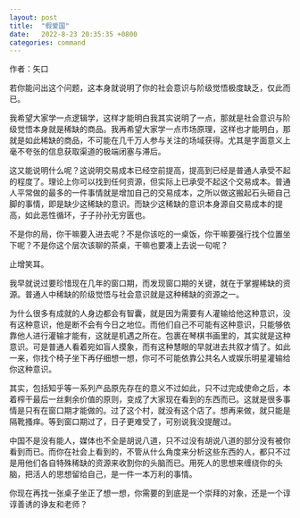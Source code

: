 ```yaml
---
layout: post
title:  "假爱国"
date:   2022-8-23 20:35:35 +0800
categories: command
---
```


作者：矢口

若你能问出这个问题，这本身就说明了你的社会意识与阶级觉悟极度缺乏，仅此而已。

我希望大家学一点逻辑学，这样才能明白我其实说明了一点，那就是社会意识与阶级觉悟本身就是稀缺的商品。我再希望大家学一点市场原理，这样也才能明白，那就是如此稀缺的商品，不可能在几千万人参与关注的场域获得。尤其是字面意义上毫不夸张的信息获取渠道的极端闭塞与滞后。

这又能说明什么呢？这说明交易成本已经空前提高，提高到已经是普通人承受不起的程度了。理论上你可以找到任何资源，但实际上已承受不起这个交易成本。普通人平常做的最多的一件事情就是增加自己的交易成本，之所以做这搬起石头砸自己脚的事情，即是缺少这稀缺的意识。而缺少这稀缺的意识本身源自交易成本的提高，如此恶性循环，子子孙孙无穷匮也。  

不是你的局，你干嘛要入进去呢？不是你该吃的一桌饭，你干嘛要强行找个位置坐下呢？不是你这个层次该聊的茶桌，干嘛也要凑上去说一句呢？

止增笑耳。

我早就说过要珍惜现在几年的窗口期，而发现窗口期的关键，就在于掌握稀缺的资源。普通人中稀缺的阶级觉悟与社会意识就是这种稀缺的资源之一。

为什么很多有成就的人身边都会有智囊，就是因为需要有人灌输给他这种意识，没有这种意识，他是断不会有今日之地位。而他们自己不可能有这种意识，只能够依靠他人进行灌输才能有，这就是机遇之所在。包裹在琴棋书画里的，其实就是这种意识。可是普通人看着宛如盲人摸象，而有这种慧眼的早就进去共叙才情了。如此一来，你找个椅子坐下再仔细想一想，你可不可能依靠公共名人或娱乐明星灌输给你这种意识。

其实，包括知乎等一系列产品原先存在的意义不过如此，只不过完成使命之后，本着榨干最后一丝剩余价值的原则，变成了大家现在看到的东西而已。这就是很多事情是只有在窗口期才能做的。过了这个村，就没有这个店了。想再来做，就只能是隔靴搔痒。等到窗口期过了，日子更难受了，可别说我没提醒过。

中国不是没有能人，媒体也不全是胡说八道，只不过没有胡说八道的部分没有被你看到而已。而你在社会上看到的，不管从什么角度来分析这些东西的人，都只不过是用他们各自特殊稀缺的资源来收割你的头脑而已。用死人的思想来缠绕你的头脑，把活人的思想留给自己，是一件一本万利的事情。

你现在再找一张桌子坐正了想一想，你需要的到底是一个崇拜的对象，还是一个谆谆善诱的诤友和老师？